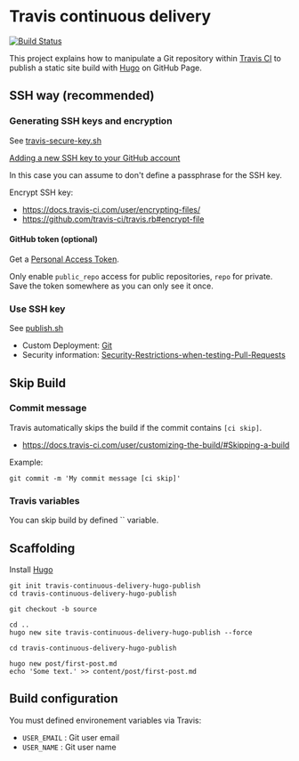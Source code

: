 # Travis continuous delivery

[![Build Status](https://travis-ci.org/ldez/travis-continuous-delivery-hugo-publish.svg?branch=source)](https://travis-ci.org/ldez/travis-continuous-delivery-hugo-publish)

This project explains how to manipulate a Git repository within [Travis CI](https://travis-ci.org) to publish a static site build with [Hugo](https://gohugo.io/) on GitHub Page.


## SSH way (recommended)

### Generating SSH keys and encryption

See [travis-secure-key.sh](doc/travis-secure-key.sh)

[Adding a new SSH key to your GitHub account](https://help.github.com/articles/adding-a-new-ssh-key-to-your-github-account/)

In this case you can assume to don't define a passphrase for the SSH key.

Encrypt SSH key:
- https://docs.travis-ci.com/user/encrypting-files/
- https://github.com/travis-ci/travis.rb#encrypt-file

#### GitHub token (optional)

Get a [Personal Access Token](https://github.com/settings/tokens).

Only enable `public_repo` access for public repositories, `repo` for private.
Save the token somewhere as you can only see it once.

### Use SSH key

See [publish.sh](.travis/publish.sh)

- Custom Deployment: [Git](https://docs.travis-ci.com/user/deployment/custom/#Git)
- Security information: [Security-Restrictions-when-testing-Pull-Requests](https://docs.travis-ci.com/user/pull-requests#Security-Restrictions-when-testing-Pull-Requests)


## Skip Build

### Commit message

Travis automatically skips the build if the commit contains `[ci skip]`.

- https://docs.travis-ci.com/user/customizing-the-build/#Skipping-a-build

Example:

```shell
git commit -m 'My commit message [ci skip]'
```

### Travis variables

You can skip build by defined `` variable.


## Scaffolding

Install [Hugo](https://gohugo.io/)

```shell
git init travis-continuous-delivery-hugo-publish
cd travis-continuous-delivery-hugo-publish

git checkout -b source

cd ..
hugo new site travis-continuous-delivery-hugo-publish --force

cd travis-continuous-delivery-hugo-publish

hugo new post/first-post.md
echo 'Some text.' >> content/post/first-post.md
```


## Build configuration

You must defined environement variables via Travis:
- `USER_EMAIL` : Git user email
- `USER_NAME` : Git user name
